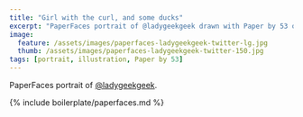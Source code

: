 ```yaml
---
title: "Girl with the curl, and some ducks"
excerpt: "PaperFaces portrait of @ladygeekgeek drawn with Paper by 53 on an iPad."
image: 
  feature: /assets/images/paperfaces-ladygeekgeek-twitter-lg.jpg
  thumb: /assets/images/paperfaces-ladygeekgeek-twitter-150.jpg
tags: [portrait, illustration, Paper by 53]
---
```


PaperFaces portrait of [@ladygeekgeek](http://twitter.com/ladygeekgeek).

{% include boilerplate/paperfaces.md %}